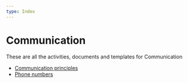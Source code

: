 ```yaml
---
type: Index
---
```


# Communication

These are all the activities, documents and templates for Communication

* [Communication principles](communication-principles.md)
* [Phone numbers](phone-numbers.md)

